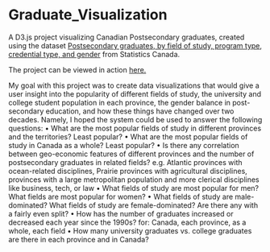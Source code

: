 # Graduate_Visualization

A D3.js project visualizing Canadian Postsecondary graduates, created using the dataset [Postsecondary graduates, by field of study, program type, credential type, and gender](https://www150.statcan.gc.ca/t1/tbl1/en/tv.action?pid=3710001201) from Statistics Canada.

The project can be viewed in action [here.](https://web.cs.dal.ca/~hbarss/GraduateVisualization/4166project.html)

My goal with this project was to create data visualizations that would give a user insight into the popularity of different fields of study, the university and college student population in each province, the gender balance in post-secondary education, and how these things have changed over two decades. Namely, I hoped the system could be used to answer the following questions:
•	What are the most popular fields of study in different provinces and the territories? Least popular?
•	What are the most popular fields of study in Canada as a whole? Least popular?
•	Is there any correlation between geo-economic features of different provinces and the number of postsecondary graduates in related fields? e.g. Atlantic provinces with ocean-related disciplines, Prairie provinces with agricultural disciplines, provinces with a large metropolitan population and more clerical disciplines like business, tech, or law
•	What fields of study are most popular for men? What fields are most popular for women?
•	What fields of study are male-dominated? What fields of study are female-dominated? Are there any with a fairly even split?
•	How has the number of graduates increased or decreased each year since the 1990s? for: Canada, each province, as a whole, each field
•	How many university graduates vs. college graduates are there in each province and in Canada?
